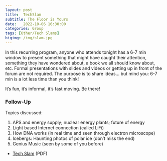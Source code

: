 ```yaml
---
layout: post
title:  TechSlam
subtitle: The Floor is Yours
date:   2022-10-06 16:30:00
categories: Group
tags: [Other/Tech Slams]
bigimg: /img/slam.jpg
---
```

In this recurring program, anyone who attends tonight has a 6-7 min window to present something that might have caught their attention, something they have wondered about, a book we all should know about, etc. Formal presentations with slides and videos or getting up in front of the forum are not required. The purpose is to share ideas... but mind you: 6-7 min is a lot less time than you think!

It’s fun, it’s informal, it’s fast moving. Be there!

### Follow-Up

Topics discussed:

1) APS and energy supply; nuclear energy plants; future of energy
2) Light based Internet connection (called LiFi)
3) How DNA works (in real time and seen through electron microscope)
4) Icebergs: Haunting photos of polar ice (don’t miss the end)
5) Genius Music (seen by some of you before)

* [Tech Slam](/assets/present/2022/2022-10-06/tech_slam.pdf) (PDF)
